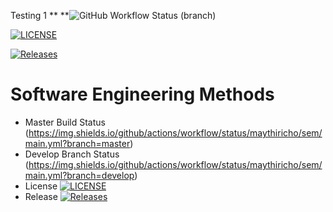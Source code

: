 Testing 1
**
**![GitHub Workflow Status (branch)](https://img.shields.io/github/actions/workflow/status/maythiricho/sem/main.yml?branch=master)

[![LICENSE](https://img.shields.io/github/license/maythiricho/sem.svg?style=flat-square)](https://github.com/maythiricho/sem/blob/master/LICENSE)

[![Releases](https://img.shields.io/github/release/maythiricho/sem/all.svg?style=flat-square)](https://github.com/maythiricho/sem/releases)

# Software Engineering Methods
* Master Build Status (https://img.shields.io/github/actions/workflow/status/maythiricho/sem/main.yml?branch=master)
* Develop Branch Status (https://img.shields.io/github/actions/workflow/status/maythiricho/sem/main.yml?branch=develop)
* License [![LICENSE](https://img.shields.io/github/license/maythiricho/sem.svg?style=flat-square)](https://github.com/maythiricho/sem/blob/master/LICENSE)
* Release [![Releases](https://img.shields.io/github/release/maythiricho/sem/all.svg?style=flat-square)](https://github.com/maythiricho/sem/releases)
